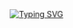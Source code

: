<div align="center">
<a href="https://youtube.com/c/Nazedev">
    <img
        src="https://readme-typing-svg.herokuapp.com?font=ShadowsIntoLightsize=50&duration=5500&color=a1fcd1&background=FF673200&center=true&vCenter=true&lines=Hello,+I+am+IshikawaUta;Welcome+to+my+GitHub+😊"
            alt="Typing SVG"
        />
    </a>
</p>
</div>
